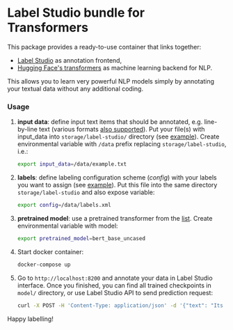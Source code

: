 # Label Studio bundle for Transformers

This package provides a ready-to-use container that links together:

- [Label Studio](https://github.com/heartexlabs/label-studio) as annotation frontend,
- [Hugging Face's transformers](https://github.com/huggingface/transformers) as machine learning backend for NLP.

This allows you to learn very powerful NLP models simply by annotating your textual data without any additional coding.


### Usage
1. **input data**: define input text items that should be annotated, e.g. line-by-line text (various formats [also supported](https://labelstud.io/guide/format.html#Input)). 
Put your file(s) with input_data into `storage/label-studio/` directory (see [example](storage/label-studio/example.txt)).
Create environmental variable with `/data` prefix replacing `storage/label-studio`, i.e.:
    ```bash
    export input_data=/data/example.txt
    ```
    
2. **labels**: define labeling configuration scheme (_config_) with your labels you want to assign (see [example](storage/label-studio/label.xml)).
Put this file into the same directory `storage/label-studio` and also expose variable:
    ```bash
    export config=/data/labels.xml
    ```

3. **pretrained model**: use a pretrained transformer from the [list](https://huggingface.co/models). 
Create environmental variable with model:
    ```bash
    export pretrained_model=bert_base_uncased
    ```

4. Start docker container:
    ```bash
    docker-compose up
    ```

5. Go to `http://localhost:8200` and annotate your data in Label Studio interface. Once you finished, you can find all trained checkpoints in `model/` directory,
or use Label Studio API to send prediction request:
    ```bash
    curl -X POST -H 'Content-Type: application/json' -d '{"text": "Its National Donut Day."}' http://localhost:8200/predict
    ```
 
Happy labelling!

